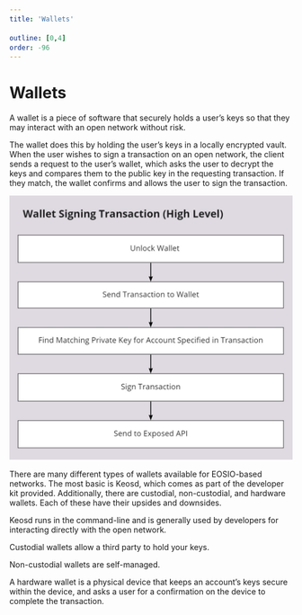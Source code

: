 ```yaml
---
title: 'Wallets'

outline: [0,4]
order: -96
---
```


# Wallets

A wallet is a piece of software that securely holds a user’s keys so that they may interact with an open network without risk.

The wallet does this by holding the user’s keys in a locally encrypted vault. When the user wishes to sign a transaction on an open network, the client sends a request to the user’s wallet, which asks the user to decrypt the keys and compares them to the public key in the requesting transaction. If they match, the wallet confirms and allows the user to sign the transaction.

![](/images/wallet-signing-transaction.jpg)

There are many different types of wallets available for EOSIO-based networks. The most basic is Keosd, which comes as part of the developer kit provided. Additionally, there are custodial, non-custodial, and hardware wallets. Each of these have their upsides and downsides.

Keosd runs in the command-line and is generally used by developers for interacting directly with the open network.

Custodial wallets allow a third party to hold your keys.

Non-custodial wallets are self-managed.

A hardware wallet is a physical device that keeps an account’s keys secure within the device, and asks a user for a confirmation on the device to complete the transaction.